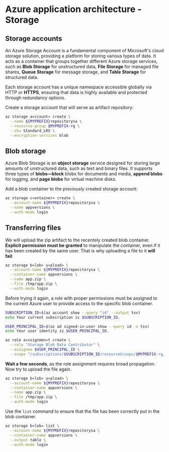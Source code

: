 # Azure application architecture - Storage

## Storage accounts

An Azure Storage Account is a fundamental component of Microsoft's cloud storage solution, providing a platform for storing various types of data. It acts as a container that groups together different Azure storage services, such as **Blob Storage** for unstructured data, **File Storage** for managed file shares, **Queue Storage** for message storage, and **Table Storage** for structured data.

Each storage account has a unique namespace accessible globally via HTTP or **HTTPS**, ensuring that data is highly available and protected through redundancy options.

Create a storage account that will serve as artifact repository:

```bash
az storage a«ccount» create \
  --name ${MYPREFIX}repositorysa \
  --resource-group $MYPREFIX-rg \
  --sku Standard_LRS \
  --encryption-services blob
```

## Blob storage

Azure Blob Storage is an **object storage** service designed for storing large amounts of unstructured data, such as text and binary files. It supports three types of **blobs—block** blobs for documents and media, **append blobs** for logging, and **page blobs** for virtual machine disks.

Add a blob container to the previously created storage account:

```bash
az storage c«ontainer» create \
  --account-name ${MYPREFIX}repositorysa \
  --name appversions \
  --auth-mode login
```

## Transferring files

We will upload the zip artifact to the recentely created blob container.
**Explicit permission must be granted** to manipulate the container, even if
it has been created by the same user. That is why uploading a file to it
**will fail**:

```bash
az storage b«lob» u«pload» \
  --account-name ${MYPREFIX}repositorysa \
  --container-name appversions \
  --name app.zip \
  --file /tmp/app.zip \
  --auth-mode login
```

Before trying it again, a role with proper permissions must be assigned
to the current Azure user to provide access to the specific blob container.

```bash
SUBSCRIPTION_ID=$(az account show --query "id" --output tsv)
echo Your current subscription is $SUBSCRIPTION_ID.
```

```bash
USER_PRINCIPAL_ID=$(az ad signed-in-user show --query id -o tsv)
echo Your user identity is $USER_PRINCIPAL_ID.
```

```bash
az role a«ssignmen»t create \
  --role "Storage Blob Data Contributor" \
  --assignee $USER_PRINCIPAL_ID \
  --scope "/subscriptions/$SUBSCRIPTION_ID/resourceGroups/$MYPREFIX-rg/providers/Microsoft.Storage/storageAccounts/${MYPREFIX}repositorysa"
```

**Wait a few seconds**, as the role assignment requires broad propagation. Now try to
upload the file again.

```bash
az storage b«lob» u«pload» \
  --account-name ${MYPREFIX}repositorysa \
  --container-name appversions \
  --name app.zip \
  --file /tmp/app.zip \
  --auth-mode login
```

Use the `list` command to ensure that the file has been correctly put in the blob container.

```bash
az storage b«lob» list \
  --account-name ${MYPREFIX}repositorysa \
  --container-name appversions \
  --output table \
  --auth-mode login
```
